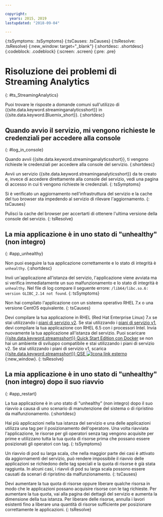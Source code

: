 ```yaml
---

copyright:
  years: 2015, 2019
lastupdated: "2018-09-04"

---
```


<!-- Attribute definitions -->
{:tsSymptoms: .tsSymptoms}
{:tsCauses: .tsCauses}
{:tsResolve: .tsResolve}
{:new_window: target="_blank"}
{:shortdesc: .shortdesc}
{:codeblock: .codeblock}
{:screen: .screen}
{:pre: .pre}

# Risoluzione dei problemi di Streaming Analytics
{: #ts_StreamingAnalytics}

Puoi trovare le risposte a domande comuni sull'utilizzo di {{site.data.keyword.streaminganalyticsshort}} in {{site.data.keyword.Bluemix_short}}.
{:shortdesc}

## Quando avvio il servizio, mi vengono richieste le credenziali per accedere alla console
{: #log_in_console}

Quando avvii {{site.data.keyword.streaminganalyticsshort}}, ti vengono richieste le credenziali
per accedere alla console del servizio.
{:shortdesc}

Avvii un servizio {{site.data.keyword.streaminganalyticsshort}} da te creato e, invece di accedere direttamente alla console del servizio, vedi una pagina di accesso in cui ti vengono richieste le credenziali.
{: tsSymptoms}

Si è verificato un aggiornamento nell'infrastruttura del servizio e la cache del tuo browser sta impedendo al servizio di rilevare l'aggiornamento.
{: tsCauses}

Pulisci la cache del browser per accertarti di ottenere l'ultima versione della console del servizio.
{: tsResolve}

## La mia applicazione è in uno stato di "unhealthy" (non integro)
{: #app_unhealthy}

Non puoi eseguire la tua applicazione correttamente e lo stato di integrità è `unhealthy`.
{:shortdesc}

Invii un'applicazione all'istanza del servizio, l'applicazione viene avviata ma si verifica immediatamente un suo malfunzionamento e lo stato di integrità è `unhealthy`. Nel file di log compare il seguente errore: `/lib64/libc.so.6: version GLIBC_2.14 not found`.
{: tsSymptoms}

Non hai compilato l'applicazione con un sistema operativo RHEL 7.x o una versione CentOS equivalente.
{: tsCauses}

Devi compilare la tua applicazione in RHEL (Red Hat Enterprise Linux) 7.x se stai utilizzando i [piani di servizio v2](/docs/services/StreamingAnalytics?topic=StreamingAnalytics-service_plans#service_plans). Se stai utilizzando i [piani di servizio v1](/docs/services/StreamingAnalytics?topic=StreamingAnalytics-service_plans#service_plans), devi compilare la tua applicazione con RHEL 6.5 con i processori Intel. Invia nuovamente la tua applicazione all'istanza del servizio. Puoi scaricare [{{site.data.keyword.streamsshort}} Quick Start Edition con Docker](https://www-01.ibm.com/marketing/iwm/iwm/web/preLogin.do?source=swg-ibmistvi) se non hai un ambiente di sviluppo compatibile e stai utilizzando i piani di servizio v2. Se stai utilizzando i piani di servizio v1, scarica  [{{site.data.keyword.streamsshort}} QSE ![Icona link esterno](../../icons/launch-glyph.svg "Icona link esterno")](http://ibmstreams.github.io/streamsx.documentation/docs/4.3/qse-intro/){:new_window}.
{: tsResolve}

## La mia applicazione è in uno stato di "unhealthy" (non integro) dopo il suo riavvio
{: #app_restart}

La tua applicazione è in uno stato di "unhealthy" (non integro) dopo il suo riavvio a causa di uno scenario di manutenzione del sistema o di ripristino da malfunzionamento.
{:shortdesc}

Hai più applicazioni nella tua istanza del servizio e una delle applicazioni utilizza una tag per il posizionamento dell'operatore. Una volta riavviata l'applicazione, le risorse per gli operatori senza tag vengono acquisite per prime e utilizzano tutta la tua quota di risorse prima che possano essere posizionati gli operatori con tag.
{: tsSymptoms}

Un riavvio di pod su larga scala, che nella maggior parte dei casi è attivato da aggiornamenti del servizio, può rendere impossibile il riavvio delle applicazioni se richiedono delle tag speciali e la quota di risorse è già stata raggiunta. In alcuni casi, i riavvii di pod su larga scala possono essere causati da scenari di ripristino da malfunzionamento.
{: tsCauses}

Devi aumentare la tua quota di risorse oppure liberare qualche risorsa in modo che le applicazioni possano acquisire risorse con le tag richieste. Per aumentare la tua quota, vai alla pagina dei dettagli del servizio e aumenta la dimensione della tua istanza. Per liberare delle risorse, annulla i lavori esistenti fino a liberare una quantità di risorse sufficiente per posizionare correttamente le applicazioni.
{: tsResolve}
